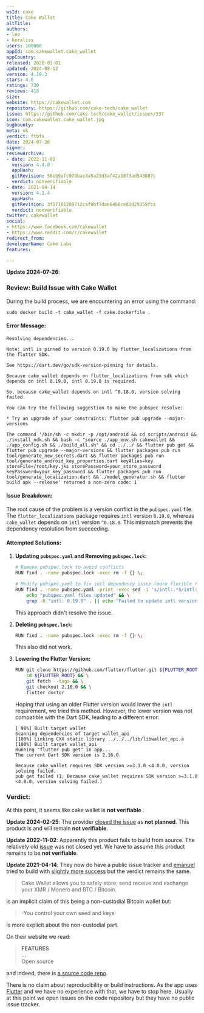 ```yaml
---
wsId: cake
title: Cake Wallet
altTitle: 
authors:
- leo
- keraliss
users: 100000
appId: com.cakewallet.cake_wallet
appCountry: 
released: 2020-01-01
updated: 2024-08-12
version: 4.19.3
stars: 4.6
ratings: 730
reviews: 418
size: 
website: https://cakewallet.com
repository: https://github.com/cake-tech/cake_wallet
issue: https://github.com/cake-tech/cake_wallet/issues/337
icon: com.cakewallet.cake_wallet.jpg
bugbounty: 
meta: ok
verdict: ftbfs
date: 2024-07-26
signer: 
reviewArchive:
- date: 2022-11-02
  version: 4.4.0
  appHash: 
  gitRevision: 58eb9afc078bac8a5a23d3af42a18f3ad543887c
  verdict: nonverifiable
- date: 2021-04-14
  version: 4.1.4
  appHash: 
  gitRevision: 3f57101209712caf0bf7dae6466ce81d29359fca
  verdict: nonverifiable
twitter: cakewallet
social:
- https://www.facebook.com/cakewallet
- https://www.reddit.com/r/cakewallet
redirect_from: 
developerName: Cake Labs
features: 

---
```


**Update 2024-07-26**: 


### Review: Build Issue with Cake Wallet

During the build process, we are encountering an error using the command:

```
sudo docker build -t cake_wallet -f cake.dockerfile .
```

#### Error Message:
```
Resolving dependencies...

Note: intl is pinned to version 0.19.0 by flutter_localizations from the flutter SDK.

See https://dart.dev/go/sdk-version-pinning for details.

Because cake_wallet depends on flutter_localizations from sdk which depends on intl 0.19.0, intl 0.19.0 is required.

So, because cake_wallet depends on intl ^0.18.0, version solving failed.

You can try the following suggestion to make the pubspec resolve:

* Try an upgrade of your constraints: flutter pub upgrade --major-versions

The command '/bin/sh -c mkdir -p /opt/android && cd scripts/android && ./install_ndk.sh && bash -c "source ./app_env.sh cakewallet && ./app_config.sh && ./build_all.sh" && cd ../../ && flutter pub get && flutter pub upgrade --major-versions && flutter packages pub run tool/generate_new_secrets.dart && flutter packages pub run tool/generate_android_key_properties.dart keyAlias=key storeFile=/root/key.jks storePassword=your_store_password keyPassword=your_key_password && flutter packages pub run tool/generate_localization.dart && ./model_generator.sh && flutter build apk --release' returned a non-zero code: 1
```

#### Issue Breakdown:
The root cause of the problem is a version conflict in the `pubspec.yaml` file. The `flutter_localizations` package requires `intl` version `0.19.0`, whereas `cake_wallet` depends on `intl` version `^0.18.0`. This mismatch prevents the dependency resolution from succeeding.

#### Attempted Solutions:

1. **Updating `pubspec.yaml` and Removing `pubspec.lock`:**
   ```sh
   # Remove pubspec.lock to avoid conflicts
   RUN find . -name pubspec.lock -exec rm -f {} \;

   # Modify pubspec.yaml to fix intl dependency issue (more flexible regex)
   RUN find . -name pubspec.yaml -print -exec sed -i 's/intl:.*$/intl: 0.19.0/' {} \; && \
       echo "pubspec.yaml files updated" && \
       grep -R "intl: 0.19.0" . || echo "Failed to update intl version"
   ```
   This approach didn't resolve the issue.

2. **Deleting `pubspec.lock`:**
   ```sh
   RUN find . -name pubspec.lock -exec rm -f {} \;
   ```
   This also did not work.

3. **Lowering the Flutter Version:**
   ```sh
   RUN git clone https://github.com/flutter/flutter.git ${FLUTTER_ROOT} && \
       cd ${FLUTTER_ROOT} && \
       git fetch --tags && \
       git checkout 2.10.0 && \
       flutter doctor
   ```
   Hoping that using an older Flutter version would lower the `intl` requirement, we tried this method. However, the lower version was not compatible with the Dart SDK, leading to a different error:
   ```
   [ 98%] Built target wallet
   Scanning dependencies of target wallet_api
   [100%] Linking CXX static library ../../../lib/libwallet_api.a
   [100%] Built target wallet_api
   Running "flutter pub get" in app...
   The current Dart SDK version is 2.16.0.

   Because cake_wallet requires SDK version >=3.1.0 <4.0.0, version solving failed.
   pub get failed (1; Because cake_wallet requires SDK version >=3.1.0 <4.0.0, version solving failed.)
   ```

### Verdict:
At this point, it seems like cake wallet is **not verifiable** . 


**Update 2024-02-25**: The provider
[closed the issue](https://github.com/cake-tech/cake_wallet/issues/337#event-11912194300)
as **not planned**.
This product is and will remain **not verifiable**.

**Update 2022-11-02**: Apparently this product fails to build from source. The
relatively old
[issue](https://github.com/cake-tech/cake_wallet/issues/337) was not closed yet.
We have to assume this product remains to be **not verifiable**.

**Update 2021-04-14**: They now do have a public issue tracker and
[emanuel](/authors/emanuel) tried to build with
[slightly more success](https://github.com/cake-tech/cake_wallet/issues/112)
but the verdict remains the same.

> Cake Wallet allows you to safely store, send receive and exchange your XMR /
> Monero and BTC / Bitcoin.

is an implicit claim of this being a non-custodial Bitcoin wallet but:

> -You control your own seed and keys

is more explicit about the non-custodial part.

On their website we read:

> **FEATURES**<br>
> ...<br>
> Open source

and indeed, there is [a source code repo](https://github.com/cake-tech/cake_wallet).

There is no claim about reproducibility or build instructions. As the app uses
[Flutter](https://flutter.dev/) and we have no experience with that, we have to
stop here. Usually at this point we open issues on the code repository but they
have no public issue tracker.
